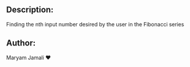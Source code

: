## Description:
Finding the nth input number desired by the user in the Fibonacci series
## Author:
Maryam Jamali ❤️
